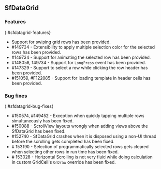 ## SfDataGrid

### Features
{:#sfdatagrid-features}

* Support for swiping grid rows has been provided.
* \#149734 - Extensibility to apply multiple selection color for the selected rows has been provided.
* \#149734 - Support for animating the selected row has been provided.
* \#148058, 149734 - Support for `LongPress` event has been provided.
* \#147329 - Support to select a row while clicking the row header has been provided.
* \#151059, #F122085 - Support for loading template in header cells has been provided.


### Bug fixes
{:#sfdatagrid-bug-fixes}

* \#150574, #149452 - Exception when quickly tapping multiple rows simultaneously has been fixed.
* \#150088 - ScrollView layouts wrongly when adding views above the SfDataGrid has been fixed.
* \#152740 - SfDataGrid crashes when it is disposed using a non-UI thread before the scrolling gets completed has been fixed.
* \# 153190 - Selection of programmatically selected rows gets cleared when selecting other rows in run time has been fixed.
* \# 153028 - Horizontal Scrolling is not very fluid while doing calculation in custom GridCell's `OnDraw` override has been fixed.
